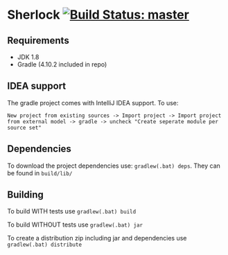 # Sherlock  [![Build Status: master](https://travis-ci.org/DCS-Sherlock/Sherlock.svg?branch=master)](https://travis-ci.org/DCS-Sherlock/Sherlock?branch=master)

<!----- Branch: --->

<!----- Version: --->


## Requirements
  - JDK 1.8
  - Gradle (4.10.2 included in repo)


## IDEA support
The gradle project comes with IntelliJ IDEA support. To use: 

```New project from existing sources -> Import project -> Import project from external model -> gradle -> uncheck "Create seperate module per source set"```


## Dependencies
To download the project dependencies use: `gradlew(.bat) deps`. They can be found in `build/lib/`


## Building
To build WITH tests use `gradlew(.bat) build`

To build WITHOUT tests use `gradlew(.bat) jar`

To create a distribution zip including jar and dependencies use `gradlew(.bat) distribute`

